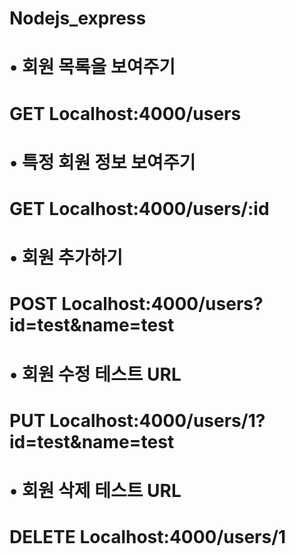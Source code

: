# Nodejs_express

# • 회원 목록을 보여주기

# GET Localhost:4000/users

# • 특정 회원 정보 보여주기

# GET Localhost:4000/users/:id

# • 회원 추가하기

# POST Localhost:4000/users?id=test&name=test

# • 회원 수정 테스트 URL

# PUT Localhost:4000/users/1?id=test&name=test

# • 회원 삭제 테스트 URL

# DELETE Localhost:4000/users/1
